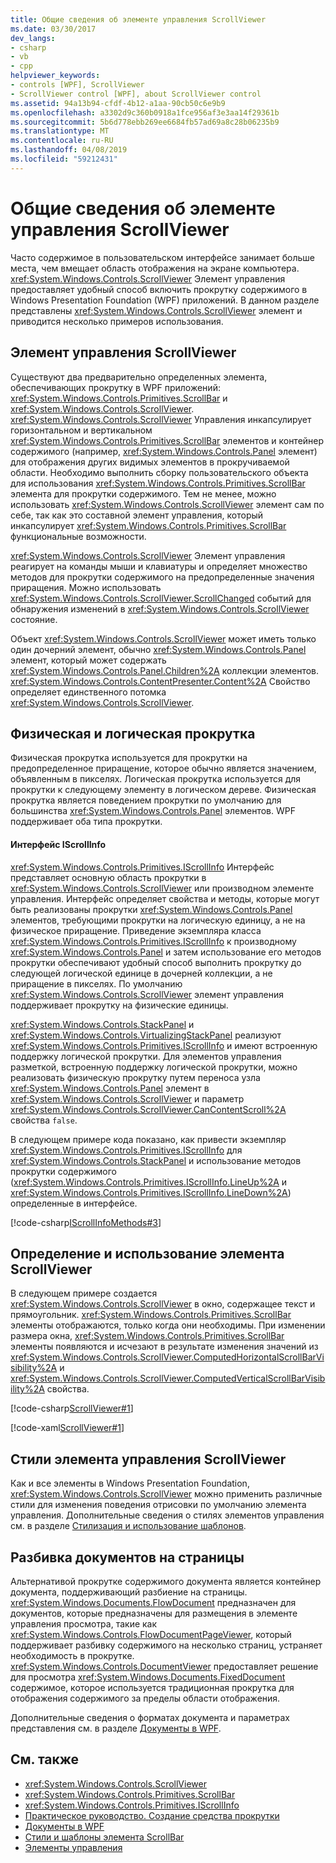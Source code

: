 ```yaml
---
title: Общие сведения об элементе управления ScrollViewer
ms.date: 03/30/2017
dev_langs:
- csharp
- vb
- cpp
helpviewer_keywords:
- controls [WPF], ScrollViewer
- ScrollViewer control [WPF], about ScrollViewer control
ms.assetid: 94a13b94-cfdf-4b12-a1aa-90cb50c6e9b9
ms.openlocfilehash: a3302d9c360b0918a1fce956af3e3aa14f29361b
ms.sourcegitcommit: 5b6d778ebb269ee6684fb57ad69a8c28b06235b9
ms.translationtype: MT
ms.contentlocale: ru-RU
ms.lasthandoff: 04/08/2019
ms.locfileid: "59212431"
---
```

# <a name="scrollviewer-overview"></a>Общие сведения об элементе управления ScrollViewer
Часто содержимое в пользовательском интерфейсе занимает больше места, чем вмещает область отображения на экране компьютера. <xref:System.Windows.Controls.ScrollViewer> Элемент управления предоставляет удобный способ включить прокрутку содержимого в Windows Presentation Foundation (WPF) приложений. В данном разделе представлены <xref:System.Windows.Controls.ScrollViewer> элемент и приводится несколько примеров использования.  
  
<a name="what_is_a_scrollviewer_element"></a>   
## <a name="the-scrollviewer-control"></a>Элемент управления ScrollViewer  
 Существуют два предварительно определенных элемента, обеспечивающих прокрутку в WPF приложений: <xref:System.Windows.Controls.Primitives.ScrollBar> и <xref:System.Windows.Controls.ScrollViewer>. <xref:System.Windows.Controls.ScrollViewer> Управления инкапсулирует горизонтальном и вертикальном <xref:System.Windows.Controls.Primitives.ScrollBar> элементов и контейнер содержимого (например, <xref:System.Windows.Controls.Panel> элемент) для отображения других видимых элементов в прокручиваемой области. Необходимо выполнить сборку пользовательского объекта для использования <xref:System.Windows.Controls.Primitives.ScrollBar> элемента для прокрутки содержимого. Тем не менее, можно использовать <xref:System.Windows.Controls.ScrollViewer> элемент сам по себе, так как это составной элемент управления, который инкапсулирует <xref:System.Windows.Controls.Primitives.ScrollBar> функциональные возможности.  
  
 <xref:System.Windows.Controls.ScrollViewer> Элемент управления реагирует на команды мыши и клавиатуры и определяет множество методов для прокрутки содержимого на предопределенные значения приращения. Можно использовать <xref:System.Windows.Controls.ScrollViewer.ScrollChanged> событий для обнаружения изменений в <xref:System.Windows.Controls.ScrollViewer> состояние.  
  
 Объект <xref:System.Windows.Controls.ScrollViewer> может иметь только один дочерний элемент, обычно <xref:System.Windows.Controls.Panel> элемент, который может содержать <xref:System.Windows.Controls.Panel.Children%2A> коллекции элементов. <xref:System.Windows.Controls.ContentPresenter.Content%2A> Свойство определяет единственного потомка <xref:System.Windows.Controls.ScrollViewer>.  
  
<a name="scrollviewer_physical_vs_logical"></a>   
## <a name="physical-vs-logical-scrolling"></a>Физическая и логическая прокрутка  
 Физическая прокрутка используется для прокрутки на предопределенное приращение, которое обычно является значением, объявленным в пикселях. Логическая прокрутка используется для прокрутки к следующему элементу в логическом дереве. Физическая прокрутка является поведением прокрутки по умолчанию для большинства <xref:System.Windows.Controls.Panel> элементов. WPF поддерживает оба типа прокрутки.  
  
#### <a name="the-iscrollinfo-interface"></a>Интерфейс IScrollInfo  
 <xref:System.Windows.Controls.Primitives.IScrollInfo> Интерфейс представляет основную область прокрутки в <xref:System.Windows.Controls.ScrollViewer> или производном элементе управления. Интерфейс определяет свойства и методы, которые могут быть реализованы прокрутки <xref:System.Windows.Controls.Panel> элементов, требующими прокрутки на логическую единицу, а не на физическое приращение. Приведение экземпляра класса <xref:System.Windows.Controls.Primitives.IScrollInfo> к производному <xref:System.Windows.Controls.Panel> и затем использование его методов прокрутки обеспечивают удобный способ выполнить прокрутку до следующей логической единице в дочерней коллекции, а не приращение в пикселях. По умолчанию <xref:System.Windows.Controls.ScrollViewer> элемент управления поддерживает прокрутку на физические единицы.  
  
 <xref:System.Windows.Controls.StackPanel> и <xref:System.Windows.Controls.VirtualizingStackPanel> реализуют <xref:System.Windows.Controls.Primitives.IScrollInfo> и имеют встроенную поддержку логической прокрутки. Для элементов управления разметкой, встроенную поддержку логической прокрутки, можно реализовать физическую прокрутку путем переноса узла <xref:System.Windows.Controls.Panel> элемент в <xref:System.Windows.Controls.ScrollViewer> и параметр <xref:System.Windows.Controls.ScrollViewer.CanContentScroll%2A> свойства `false`.  
  
 В следующем примере кода показано, как привести экземпляр <xref:System.Windows.Controls.Primitives.IScrollInfo> для <xref:System.Windows.Controls.StackPanel> и использование методов прокрутки содержимого (<xref:System.Windows.Controls.Primitives.IScrollInfo.LineUp%2A> и <xref:System.Windows.Controls.Primitives.IScrollInfo.LineDown%2A>) определенные в интерфейсе.  
  
 [!code-csharp[IScrollInfoMethods#3](~/samples/snippets/csharp/VS_Snippets_Wpf/IScrollInfoMethods/CSharp/Window1.xaml.cs#3)]
   
  
<a name="scrollviewer_markup_syntax_and_sample"></a>   
## <a name="defining-and-using-a-scrollviewer-element"></a>Определение и использование элемента ScrollViewer  
 В следующем примере создается <xref:System.Windows.Controls.ScrollViewer> в окно, содержащее текст и прямоугольник. <xref:System.Windows.Controls.Primitives.ScrollBar> элементы отображаются, только когда они необходимы. При изменении размера окна, <xref:System.Windows.Controls.Primitives.ScrollBar> элементы появляются и исчезают в результате изменения значений из <xref:System.Windows.Controls.ScrollViewer.ComputedHorizontalScrollBarVisibility%2A> и <xref:System.Windows.Controls.ScrollViewer.ComputedVerticalScrollBarVisibility%2A> свойства.  
  
 
 [!code-csharp[ScrollViewer#1](~/samples/snippets/csharp/VS_Snippets_Wpf/ScrollViewer/CSharp/ScrollViewer_wcp.cs#1)]
 
 [!code-xaml[ScrollViewer#1](~/samples/snippets/xaml/VS_Snippets_Wpf/ScrollViewer/XAML/Pane1.xaml#1)]  
  
<a name="scrollviewer_styling_scrollviewer"></a>   
## <a name="styling-a-scrollviewer"></a>Стили элемента управления ScrollViewer  
 Как и все элементы в Windows Presentation Foundation, <xref:System.Windows.Controls.ScrollViewer> можно применить различные стили для изменения поведения отрисовки по умолчанию элемента управления. Дополнительные сведения о стилях элементов управления см. в разделе [Стилизация и использование шаблонов](styling-and-templating.md).  
  
<a name="scrollviewer_scroll_vs_paginate"></a>   
## <a name="paginating-documents"></a>Разбивка документов на страницы  
 Альтернативой прокрутке содержимого документа является контейнер документа, поддерживающий разбиение на страницы. <xref:System.Windows.Documents.FlowDocument> предназначен для документов, которые предназначены для размещения в элементе управления просмотра, такие как <xref:System.Windows.Controls.FlowDocumentPageViewer>, который поддерживает разбивку содержимого на несколько страниц, устраняет необходимость в прокрутке. <xref:System.Windows.Controls.DocumentViewer> предоставляет решение для просмотра <xref:System.Windows.Documents.FixedDocument> содержимое, которое используется традиционная прокрутка для отображения содержимого за пределы области отображения.  
  
 Дополнительные сведения о форматах документа и параметрах представления см. в разделе [Документы в WPF](../advanced/documents-in-wpf.md).  
  
## <a name="see-also"></a>См. также

- <xref:System.Windows.Controls.ScrollViewer>
- <xref:System.Windows.Controls.Primitives.ScrollBar>
- <xref:System.Windows.Controls.Primitives.IScrollInfo>
- [Практическое руководство. Создание средства прокрутки](https://docs.microsoft.com/previous-versions/dotnet/netframework-3.5/ms752352(v=vs.90))
- [Документы в WPF](../advanced/documents-in-wpf.md)
- [Стили и шаблоны элемента ScrollBar](scrollbar-styles-and-templates.md)
- [Элементы управления](../advanced/optimizing-performance-controls.md)
